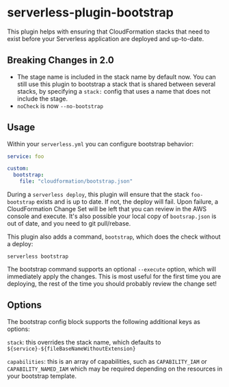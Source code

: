 # serverless-plugin-bootstrap

This plugin helps with ensuring that CloudFormation stacks that need to exist before your Serverless application are deployed and up-to-date.

## Breaking Changes in 2.0

- The stage name is included in the stack name by default now. You can still use this plugin to bootstrap a stack that is shared between several stacks, by specifying a `stack:` config that uses a name that does not include the stage.
- `noCheck` is now `--no-bootstrap`

## Usage

Within your `serverless.yml` you can configure bootstrap behavior:

```yml
service: foo

custom:
  bootstrap:
    file: "cloudformation/bootstrap.json"
```

During a `serverless deploy`, this plugin will ensure that the stack `foo-bootstrap` exists and is up to date. If not, the deploy will fail. Upon failure, a CloudFormation Change Set will be left that you can review in the AWS console and execute. It's also possible your local copy of `bootsrap.json` is out of date, and you need to git pull/rebase.

This plugin also adds a command, `bootstrap`, which does the check without a deploy:

`serverless bootstrap`

The bootstrap command supports an optional `--execute` option, which will immediately apply the changes. This is most useful for the first time you are deploying, the rest of the time you should probably review the change set!

## Options

The bootstrap config block supports the following additional keys as options:

`stack`: this overrides the stack name, which defaults to `${service}-${fileBaseNameWithoutExtension}`

`capabilities`: this is an array of capabilities, such as `CAPABILITY_IAM` or `CAPABILITY_NAMED_IAM` which may be required depending on the resources in your bootstrap template.
